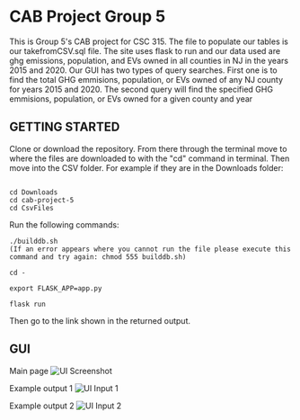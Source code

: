 # CAB Project Group 5

This is Group 5's CAB project for CSC 315.
The file to populate our tables is our takefromCSV.sql file. The site uses flask to run and our data used are ghg emissions, population, and EVs owned in all counties in NJ in the years 2015 and 2020.
Our GUI has two types of query searches. First one is to find the total GHG emmisions, population, or EVs owned of any NJ county for years 2015 and 2020. The second query will find the specified GHG emmisions, population, or EVs owned for a given county and year

## GETTING STARTED
Clone or download the repository. From there through the terminal move to where the files are downloaded to with the "cd" command in terminal. Then move into the CSV folder.
For example if they are in the Downloads folder:
```

cd Downloads
cd cab-project-5
cd CsvFiles

```

Run the following commands:

```
./builddb.sh
(If an error appears where you cannot run the file please execute this command and try again: chmod 555 builddb.sh)

cd -

export FLASK_APP=app.py

flask run
```

Then go to the link shown in the returned output.

## GUI
Main page
![UI Screenshot](https://user-images.githubusercontent.com/94715022/235547567-ae49d304-1b62-4c56-b7ee-3381f636eba9.png)

Example output 1
![UI Input 1](https://user-images.githubusercontent.com/94715022/235547573-3eac8761-44ca-429b-b869-e9a3c2be6c2d.png)

Example output 2
![UI Input 2](https://user-images.githubusercontent.com/94715022/235547576-a8c95aff-38da-4b24-a66a-e0683ec5a97a.png)
